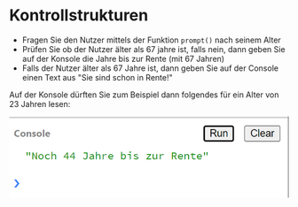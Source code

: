 # Kontrollstrukturen

- Fragen Sie den Nutzer mittels der Funktion `prompt()` nach seinem Alter
- Prüfen Sie ob der Nutzer älter als 67 jahre ist, falls nein, dann geben Sie auf der Konsole die Jahre bis zur Rente (mit 67 Jahren)
- Falls der Nutzer älter als 67 Jahre ist, dann geben Sie auf der Console einen Text aus "Sie sind schon in Rente!"

Auf der Konsole dürften Sie zum Beispiel dann folgendes für ein Alter von 23 Jahren lesen:

![img_4.png](img/img_4.png)

